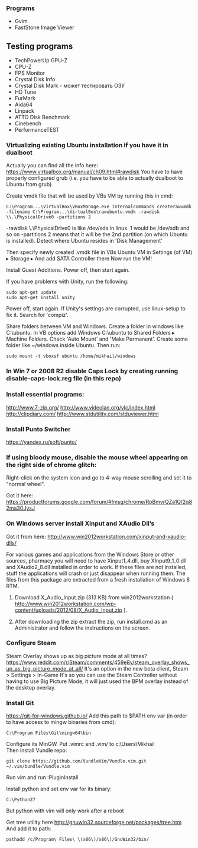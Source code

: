 ### Programs
- Gvim 
- FastStone Image Viewer
## Testing programs
- TechPowerUp GPU-Z
- CPU-Z
- FPS Monitor
- Crystal Disk Info
- Crystal Disk Mark - может тестировать ОЗУ
- HD Tune
- FurMark
- Aida64
- Linpack
- ATTO Disk Benchmark
- Cinebench
- PerformanceTEST


### Virtualizing existing Ubuntu installation if you have it in dualboot

Actually you can find all the info here: https://www.virtualbox.org/manual/ch09.html#rawdisk
You have to have properly configured grub (i.e. you have to be able to actually dualboot to Ubuntu from grub)

Create vmdk file that will be used by VBs VM by running this in cmd:
```
C:\Program...\VirtualBox\VBoxManage.exe internalcommands createrawvmdk -filename C:\Program...\VirtualBox\rawubuntu.vmdk -rawdisk \\.\PhysicalDrive0 -partitions 2
```
-rawdisk \\.\PhysicalDrive0 is like /dev/sda in linux. 1 would be /dev/sdb and so on
-partitions 2 means that it will be the 2nd partition (on which Ubuntu is installed).
Detect where Ubuntu resides in 'Disk Management'

Then specify newly created .vmdk file in VBs Ubuntu VM in Settings (of VM) ▸ Storage ▸ And add SATA Controller there
Now run the VM!

Install Guest Additions. Power off, then start again.

If you have problems with Unity, run the following:
```
sudo apt-get update
sudo apt-get install unity
```
Power off, start again. If Unity's settings are corrupted, use linux-setup to fix it. Search for 'compiz'.

Share folders between VM and Windows. Create a folder in windows like C:\ubuntu.
In VB options add Windows C:\ubuntu to Shared Folders ▸ Machine Folders. Check 'Auto Mount' and 'Make Permanent'.
Create some folder like ~/windows inside Ubuntu.
Then run:
```
sudo mount -t vboxsf ubuntu /home/mikhail/windows
```

### In Win 7 or 2008 R2 disable Caps Lock by creating running disable-caps-lock.reg file (in this repo)


### Install essential programs:
http://www.7-zip.org/
http://www.videolan.org/vlc/index.html
http://clipdiary.com/
http://www.stdutility.com/stduviewer.html


### Install Punto Switcher
https://yandex.ru/soft/punto/


### If using bloody mouse, disable the mouse wheel appearing on the right side of chrome glitch:

Right-click on the system icon and go to 4-way mouse scrolling and set it to "normal wheel".

Got it here: https://productforums.google.com/forum/#!msg/chrome/RpBmvrQZa1Q/2q82ma30JysJ


### On Windows server install Xinput and XAudio Dll’s

Got it from here: http://www.win2012workstation.com/xinput-and-xaudio-dlls/

For various games and applications from the Windows Store or other sources, pharmacy you will need to have Xinput1_4.dll, buy XInput9_1_0.dll and XAudio2_8.dll installed in order to work. If these files are not installed, stuff the applications will crash or just disappear when running them. The files from this package are extracted from a fresh installation of Windows 8 RTM.

1. Download X_Audio_Input.zip (313 KB) from win2012workstation ( http://www.win2012workstation.com/wp-content/uploads/2012/08/X_Audio_Input.zip ).

2. After downloading the zip extract the zip, run install.cmd as an Administrator and follow the instructions on the screen.


### Configure Steam

Steam Overlay shows up as big picture mode at all times?
https://www.reddit.com/r/Steam/comments/459e8v/steam_overlay_shows_up_as_big_picture_mode_at_all/
It's an option in the new beta client, Steam > Settings > In-Game
It's so you can use the Steam Controller without having to use Big Picture Mode, it will just used the BPM overlay instead of the desktop overlay.

### Install Git
https://git-for-windows.github.io/
Add this path to $PATH env var (in order to have access to mingw binaries from cmd):
```
C:\Program Files\Git\mingw64\bin
```
Configure its MinGW. Put .vimrc and .vim/ to c:\Users\Mikhail\
Then install Vundle repo:
```
git clone https://github.com/VundleVim/Vundle.vim.git ~/.vim/bundle/Vundle.vim
```
Run vim and run :PluginInstall

Install python and set env var for its binary:
```
C:\Python27
```
But python with vim will only work after a reboot

Get tree utility here http://gnuwin32.sourceforge.net/packages/tree.htm
And add it to path:
```
pathadd /c/Program\ Files\ \(x86\)/x86\)/GnuWin32/bin/ 
```
